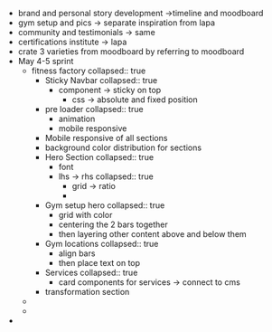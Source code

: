 - brand and personal story development ->timeline and moodboard
- gym setup and pics -> separate inspiration from lapa
- community and testimonials -> same
- certifications institute -> lapa
- crate 3 varieties from moodboard by referring to moodboard
- May 4-5 sprint
	- fitness factory
	  collapsed:: true
		- Sticky Navbar
		  collapsed:: true
			- component -> sticky on top
				- css -> absolute and fixed position
		- pre loader
		  collapsed:: true
			- animation
			- mobile responsive
		- Mobile responsive of all sections
		- background color distribution for sections
		- Hero Section
		  collapsed:: true
			- font
			- lhs -> rhs
			  collapsed:: true
				- grid -> ratio
				-
		- Gym setup hero
		  collapsed:: true
			- grid with color
			- centering the 2 bars together
			- then layering other content above and below them
		- Gym locations
		  collapsed:: true
			- align bars
			- then place text on top
		- Services
		  collapsed:: true
			- card components for services -> connect to cms
		- transformation section
	-
	-
-